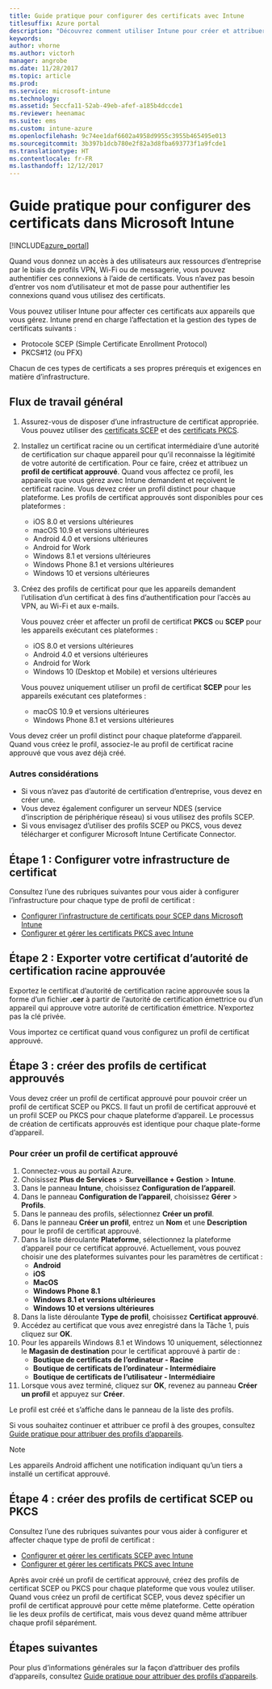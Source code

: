 ```yaml
---
title: Guide pratique pour configurer des certificats avec Intune
titlesuffix: Azure portal
description: "Découvrez comment utiliser Intune pour créer et attribuer des certificats qui vous aident à sécuriser les connexions Wi-Fi, VPN et autres."
keywords: 
author: vhorne
ms.author: victorh
manager: angrobe
ms.date: 11/28/2017
ms.topic: article
ms.prod: 
ms.service: microsoft-intune
ms.technology: 
ms.assetid: 5eccfa11-52ab-49eb-afef-a185b4dccde1
ms.reviewer: heenamac
ms.suite: ems
ms.custom: intune-azure
ms.openlocfilehash: 9c74ee1daf6602a4958d9955c3955b465495e013
ms.sourcegitcommit: 3b397b1dcb780e2f82a3d8fba693773f1a9fcde1
ms.translationtype: HT
ms.contentlocale: fr-FR
ms.lasthandoff: 12/12/2017
---
```

# <a name="how-to-configure-certificates-in-microsoft-intune"></a>Guide pratique pour configurer des certificats dans Microsoft Intune

[!INCLUDE[azure_portal](./includes/azure_portal.md)]

Quand vous donnez un accès à des utilisateurs aux ressources d’entreprise par le biais de profils VPN, Wi-Fi ou de messagerie, vous pouvez authentifier ces connexions à l’aide de certificats. Vous n’avez pas besoin d’entrer vos nom d’utilisateur et mot de passe pour authentifier les connexions quand vous utilisez des certificats.

Vous pouvez utiliser Intune pour affecter ces certificats aux appareils que vous gérez. Intune prend en charge l’affectation et la gestion des types de certificats suivants :

- Protocole SCEP (Simple Certificate Enrollment Protocol)
- PKCS#12 (ou PFX)

Chacun de ces types de certificats a ses propres prérequis et exigences en matière d’infrastructure.

## <a name="general-workflow"></a>Flux de travail général

1. Assurez-vous de disposer d’une infrastructure de certificat appropriée. Vous pouvez utiliser des [certificats SCEP](certificates-scep-configure.md) et des [certificats PKCS](certficates-pfx-configure.md).
2. Installez un certificat racine ou un certificat intermédiaire d’une autorité de certification sur chaque appareil pour qu’il reconnaisse la légitimité de votre autorité de certification. Pour ce faire, créez et attribuez un **profil de certificat approuvé**. Quand vous affectez ce profil, les appareils que vous gérez avec Intune demandent et reçoivent le certificat racine. Vous devez créer un profil distinct pour chaque plateforme. Les profils de certificat approuvés sont disponibles pour ces plateformes :
    - iOS 8.0 et versions ultérieures
    - macOS 10.9 et versions ultérieures
    - Android 4.0 et versions ultérieures
    - Android for Work
    - Windows 8.1 et versions ultérieures
    - Windows Phone 8.1 et versions ultérieures
    - Windows 10 et versions ultérieures
3. Créez des profils de certificat pour que les appareils demandent l’utilisation d’un certificat à des fins d’authentification pour l’accès au VPN, au Wi-Fi et aux e-mails.

   Vous pouvez créer et affecter un profil de certificat **PKCS** ou **SCEP** pour les appareils exécutant ces plateformes :

   - iOS 8.0 et versions ultérieures
   - Android 4.0 et versions ultérieures
   - Android for Work
   - Windows 10 (Desktop et Mobile) et versions ultérieures

   Vous pouvez uniquement utiliser un profil de certificat **SCEP** pour les appareils exécutant ces plateformes :

   - macOS 10.9 et versions ultérieures
   - Windows Phone 8.1 et versions ultérieures

Vous devez créer un profil distinct pour chaque plateforme d’appareil. Quand vous créez le profil, associez-le au profil de certificat racine approuvé que vous avez déjà créé.

### <a name="further-considerations"></a>Autres considérations

- Si vous n’avez pas d’autorité de certification d’entreprise, vous devez en créer une.
- Vous devez également configurer un serveur NDES (service d’inscription de périphérique réseau) si vous utilisez des profils SCEP.
- Si vous envisagez d’utiliser des profils SCEP ou PKCS, vous devez télécharger et configurer Microsoft Intune Certificate Connector.


## <a name="step-1-configure-your-certificate-infrastructure"></a>Étape 1 : Configurer votre infrastructure de certificat

Consultez l’une des rubriques suivantes pour vous aider à configurer l’infrastructure pour chaque type de profil de certificat :

- [Configurer l’infrastructure de certificats pour SCEP dans Microsoft Intune](certificates-scep-configure.md)
- [Configurer et gérer les certificats PKCS avec Intune](certficates-pfx-configure.md)


## <a name="step-2-export-your-trusted-root-ca-certificate"></a>Étape 2 : Exporter votre certificat d’autorité de certification racine approuvée

Exportez le certificat d’autorité de certification racine approuvée sous la forme d’un fichier **.cer** à partir de l’autorité de certification émettrice ou d’un appareil qui approuve votre autorité de certification émettrice. N’exportez pas la clé privée.

Vous importez ce certificat quand vous configurez un profil de certificat approuvé.

## <a name="step-3-create-trusted-certificate-profiles"></a>Étape 3 : créer des profils de certificat approuvés
Vous devez créer un profil de certificat approuvé pour pouvoir créer un profil de certificat SCEP ou PKCS. Il faut un profil de certificat approuvé et un profil SCEP ou PKCS pour chaque plateforme d’appareil. Le processus de création de certificats approuvés est identique pour chaque plate-forme d’appareil.

### <a name="to-create-a-trusted-certificate-profile"></a>Pour créer un profil de certificat approuvé

1. Connectez-vous au portail Azure.
2. Choisissez **Plus de Services** > **Surveillance + Gestion** > **Intune**.
3. Dans le panneau **Intune**, choisissez **Configuration de l’appareil**.
2. Dans le panneau **Configuration de l’appareil**, choisissez **Gérer** > **Profils**.
3. Dans le panneau des profils, sélectionnez **Créer un profil**.
4. Dans le panneau **Créer un profil**, entrez un **Nom** et une **Description** pour le profil de certificat approuvé.
5. Dans la liste déroulante **Plateforme**, sélectionnez la plateforme d’appareil pour ce certificat approuvé. Actuellement, vous pouvez choisir une des plateformes suivantes pour les paramètres de certificat :
    - **Android**
    - **iOS**
    - **MacOS**
    - **Windows Phone 8.1**
    - **Windows 8.1 et versions ultérieures**
    - **Windows 10 et versions ultérieures**
6. Dans la liste déroulante **Type de profil**, choisissez **Certificat approuvé**.
7. Accédez au certificat que vous avez enregistré dans la Tâche 1, puis cliquez sur **OK**.
8. Pour les appareils Windows 8.1 et Windows 10 uniquement, sélectionnez le **Magasin de destination** pour le certificat approuvé à partir de :
    - **Boutique de certificats de l’ordinateur - Racine**
    - **Boutique de certificats de l’ordinateur - Intermédiaire**
    - **Boutique de certificats de l’utilisateur - Intermédiaire**
8. Lorsque vous avez terminé, cliquez sur **OK**, revenez au panneau **Créer un profil** et appuyez sur **Créer**.

Le profil est créé et s’affiche dans le panneau de la liste des profils.

Si vous souhaitez continuer et attribuer ce profil à des groupes, consultez [Guide pratique pour attribuer des profils d’appareils](device-profile-assign.md).


> [!Note]
> Les appareils Android affichent une notification indiquant qu’un tiers a installé un certificat approuvé.

## <a name="step-4-create-scep-or-pkcs-certificate-profiles"></a>Étape 4 : créer des profils de certificat SCEP ou PKCS

Consultez l’une des rubriques suivantes pour vous aider à configurer et affecter chaque type de profil de certificat :

- [Configurer et gérer les certificats SCEP avec Intune](certificates-scep-configure.md)
- [Configurer et gérer les certificats PKCS avec Intune](certficates-pfx-configure.md)

Après avoir créé un profil de certificat approuvé, créez des profils de certificat SCEP ou PKCS pour chaque plateforme que vous voulez utiliser. Quand vous créez un profil de certificat SCEP, vous devez spécifier un profil de certificat approuvé pour cette même plateforme. Cette opération lie les deux profils de certificat, mais vous devez quand même attribuer chaque profil séparément.


## <a name="next-steps"></a>Étapes suivantes
Pour plus d’informations générales sur la façon d’attribuer des profils d’appareils, consultez [Guide pratique pour attribuer des profils d’appareils](device-profile-assign.md).
